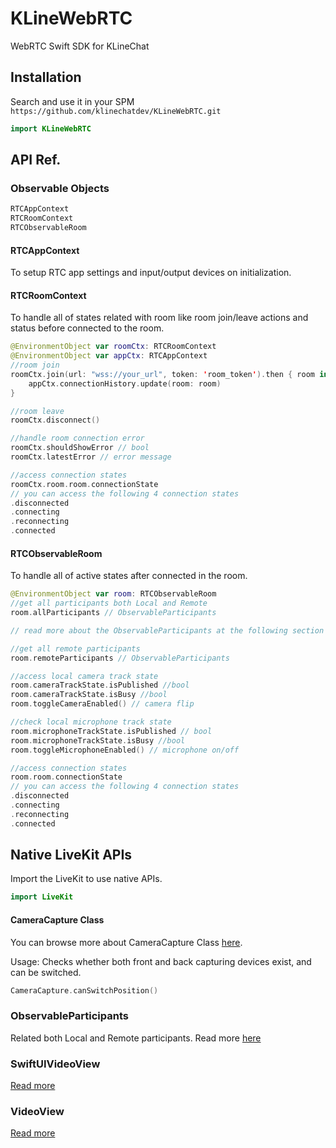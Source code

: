 # KLineWebRTC

WebRTC Swift SDK for KLineChat

## Installation

Search and use it in your SPM `https://github.com/klinechatdev/KLineWebRTC.git`

```swift
import KLineWebRTC
```
## API Ref.

### Observable Objects

```swift
RTCAppContext
RTCRoomContext
RTCObservableRoom
```

#### RTCAppContext

To setup RTC app settings and input/output devices on initialization.

#### RTCRoomContext

To handle all of states related with room like room join/leave actions and status before connected to the room.

```swift
@EnvironmentObject var roomCtx: RTCRoomContext
@EnvironmentObject var appCtx: RTCAppContext
//room join
roomCtx.join(url: "wss://your_url", token: 'room_token').then { room in
    appCtx.connectionHistory.update(room: room)
}

//room leave
roomCtx.disconnect()

//handle room connection error
roomCtx.shouldShowError // bool
roomCtx.latestError // error message

//access connection states
roomCtx.room.room.connectionState
// you can access the following 4 connection states
.disconnected
.connecting
.reconnecting
.connected
```

#### RTCObservableRoom

To handle all of active states after connected in the room.

```swift
@EnvironmentObject var room: RTCObservableRoom
//get all participants both Local and Remote
room.allParticipants // ObservableParticipants

// read more about the ObservableParticipants at the following section

//get all remote participants
room.remoteParticipants // ObservableParticipants

//access local camera track state
room.cameraTrackState.isPublished //bool
room.cameraTrackState.isBusy //bool
room.toggleCameraEnabled() // camera flip

//check local microphone track state
room.microphoneTrackState.isPublished // bool
room.microphoneTrackState.isBusy //bool
room.toggleMicrophoneEnabled() // microphone on/off

//access connection states
room.room.connectionState
// you can access the following 4 connection states
.disconnected
.connecting
.reconnecting
.connected
```

## Native LiveKit APIs

Import the LiveKit to use native APIs.
```swift
import LiveKit
```
#### CameraCapture Class
You can browse more about CameraCapture Class [here](https://docs.livekit.io/client-sdk-swift/CameraCapturer/).

Usage: Checks whether both front and back capturing devices exist, and can be switched.
```swift
CameraCapture.canSwitchPosition()
```

### ObservableParticipants
Related both Local and Remote participants. Read more [here](https://docs.livekit.io/client-sdk-swift/ObservableParticipant/#observableparticipant.isspeaking)

### SwiftUIVideoView

[Read more](https://docs.livekit.io/client-sdk-swift/SwiftUIVideoView/)

### VideoView

[Read more](https://docs.livekit.io/client-sdk-swift/VideoView/)